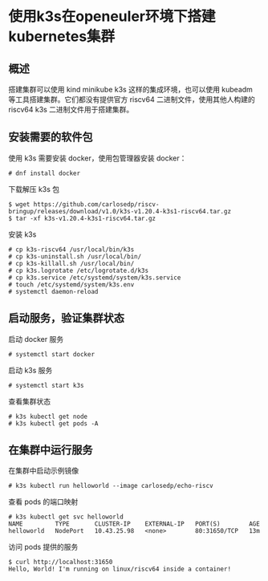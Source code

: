 # 使用k3s在openeuler环境下搭建kubernetes集群

## 概述

搭建集群可以使用 kind minikube k3s 这样的集成环境，也可以使用 kubeadm 等工具搭建集群。它们都没有提供官方 riscv64 二进制文件，使用其他人构建的 riscv64 k3s 二进制文件用于搭建集群。

## 安装需要的软件包

使用 k3s 需要安装 docker，使用包管理器安装 docker：

```
# dnf install docker
```

下载解压 k3s 包

```
$ wget https://github.com/carlosedp/riscv-bringup/releases/download/v1.0/k3s-v1.20.4-k3s1-riscv64.tar.gz
$ tar -xf k3s-v1.20.4-k3s1-riscv64.tar.gz
```

安装 k3s

```
# cp k3s-riscv64 /usr/local/bin/k3s
# cp k3s-uninstall.sh /usr/local/bin/
# cp k3s-killall.sh /usr/local/bin/
# cp k3s.logrotate /etc/logrotate.d/k3s
# cp k3s.service /etc/systemd/system/k3s.service
# touch /etc/systemd/system/k3s.env
# systemctl daemon-reload
```

## 启动服务，验证集群状态

启动 docker 服务

```
# systemctl start docker
```

启动 k3s 服务

```
# systemctl start k3s
```

查看集群状态

```
# k3s kubectl get node
# k3s kubectl get pods -A
```

## 在集群中运行服务

在集群中启动示例镜像

```
# k3s kubectl run helloworld --image carlosedp/echo-riscv
```

查看 pods 的端口映射

```
# k3s kubectl get svc helloworld
NAME         TYPE       CLUSTER-IP    EXTERNAL-IP   PORT(S)        AGE
helloworld   NodePort   10.43.25.98   <none>        80:31650/TCP   13m
```

访问 pods 提供的服务

```
$ curl http://localhost:31650
Hello, World! I'm running on linux/riscv64 inside a container!
```
